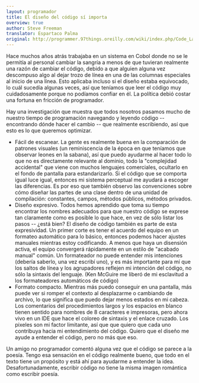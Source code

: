 ```yaml
---
layout: programador
title: El diseño del código sí importa
overview: true
author: Steve Freeman
translator: Espartaco Palma
original: http://programmer.97things.oreilly.com/wiki/index.php/Code_Layout_Matters
---
```


Hace muchos años atrás trabajaba en un sistema en Cobol donde no se le permitía al personal cambiar la sangría a menos de que tuvieran realmente una razón de cambiar el código, debido a que alguien alguna vez descompuso algo al dejar trozo de línea en una de las columnas especiales al inicio de una línea. Esto aplicaba incluso si el diseño estaba equivocado, lo cuál sucedía algunas veces, así que teníamos que leer el código muy cuidadosamente porque no podíamos confiar en él. La política debió costar una fortuna en fricción de programador.

Hay una investigación que muestra que todos nosotros pasamos mucho de nuestro tiempo de programación navegando y leyendo código -- encontrando dónde hacer el cambio -- que realmente escribiendo, así que esto es lo que queremos optimizar.

- Fácil de escanear. La gente es realmente buena en la comparación de patrones visuales (un reminiscencia de la época en que teníamos que observar leones en la sabana), así que puedo ayudarme al hacer todo lo que no es directamente relevante al dominio, todo la "complejidad accidental" que viene con muchos lenguajes comerciales, ocultarlo en el fondo de pantalla para estandarizarlo. Si el código que se comporta igual luce igual, entonces mi sistema perceptual me ayudará a escoger las diferencias. Es por eso que también observo las convenciones sobre cómo diseñar las partes de una clase dentro de una unidad de compilación: constantes, campos, métodos públicos, métodos privados.
- Diseño expresivo. Todos hemos aprendido que toma su tiempo encontrar los nombres adecuados para que nuestro código se exprese tan claramente como es posible lo que hace, en vez de sólo listar los pasos -- ¿está bien? El diseño de código también es parte de esta expresividad. Un primer corte es tener el acuerdo del equipo en un formateo automático para lo básico, entonces podemos hacer ajustes manuales mientras estoy codificando. A menos que haya un disensión activa, el equipo convergerá rápidamente en un estilo de "acabado manual" común. Un formateador no puede entender mis intencíones (debería saberlo, una vez escribí uno), y es más importante para mí que los saltos de línea y los agrupadores reflejen mi intención del código, no sólo la sintaxis del lenguaje. (Ken McGuire me liberó de mi esclavitud a los formateadores automáticos de código)
- Formato compacto. Mientras más puedo conseguir en una pantalla, más puede ver si romper el contexto al desplazarme o cambiando de archivo, lo que significa que puedo dejar menos estados en mi cabeza. Los comentarios del procedimientos largos y los espacios en blanco tienen sentido para nombres de 8 caracteres e impresoras, pero ahora vivo en un IDE que hace el coloreo de sintaxis y el enlace cruzado. Los pixeles son mi factor limitante, así que que quiero que cada uno contribuya hacia mi entendimiento del código. Quiero que el diseño me ayude a entender el código, pero no más que eso.

Un amigo no programador comentó alguna vez que el código se parece a la poesía. Tengo esa sensación en el código realmente bueno, que todo en el texto tiene un propósito y está ahí para ayudarme a entender la idea. Desafortunadamente, escribir código no tiene la misma imagen romántica como escribir poesía.

